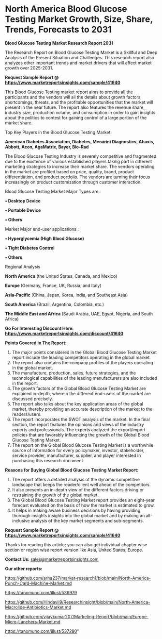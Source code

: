 # North America Blood Glucose Testing Market Growth, Size, Share, Trends, Forecasts to 2031

<strong>Blood Glucose Testing Market Research Report 2031</strong>

The Research Report on Blood Glucose Testing Market is a Skillful and Deep Analysis of the Present Situation and Challenges. This research report also analyzes other important trends and market drivers that will affect market growth over 2025-2031.

<strong>Request Sample Report @ <a href=https://www.marketreportsinsights.com/sample/41640>https://www.marketreportsinsights.com/sample/41640</a></strong>

This Blood Glucose Testing market report aims to provide all the participants and the vendors will all the details about growth factors, shortcomings, threats, and the profitable opportunities that the market will present in the near future. The report also features the revenue share, industry size, production volume, and consumption in order to gain insights about the politics to contest for gaining control of a large portion of the market share.

Top Key Players in the Blood Glucose Testing Market:

<strong>American Diabetes Association, Diabetes, Menarini Diagnostics, Abaxis, Abbott, Acon, AgaMatrix, Bayer, Bio-Rad</strong>

The Blood Glucose Testing Industry is severely competitive and fragmented due to the existence of various established players taking part in different marketing strategies to increase their market share. The vendors operating in the market are profiled based on price, quality, brand, product differentiation, and product portfolio. The vendors are turning their focus increasingly on product customization through customer interaction.

Blood Glucose Testing Market Major Types are:

<strong>•  Desktop Device

•  Portable Device

•  Others</strong>

Market Major end-user applications :

<strong>•  Hyperglycemia (High Blood Glucose)

•  Tight Diabetes Control

•  Others</strong>

Regional Analysis

</u><strong><b>North America</b></strong> (the United States, Canada, and Mexico)

<strong><b>Europe </b></strong>(Germany, France, UK, Russia, and Italy)

<strong><b>Asia-Pacific</b></strong> (China, Japan, Korea, India, and Southeast Asia)

<strong><b>South America</b></strong> (Brazil, Argentina, Colombia, etc.)

<strong><b>The Middle East and Africa</b></strong> (Saudi Arabia, UAE, Egypt, Nigeria, and South Africa)

<strong>Go For Interesting Discount Here: <a href=https://www.marketreportsinsights.com/discount/41640>https://www.marketreportsinsights.com/discount/41640</a></strong>

<strong>Points Covered in The Report:</strong>
<ol>
  <li>The major points considered in the Global Blood Glucose Testing Market report include the leading competitors operating in the global market.</li>
  <li>The report also contains the company profiles of the players operating in the global market.</li>
  <li>The manufacture, production, sales, future strategies, and the technological capabilities of the leading manufacturers are also included in the report.</li>
  <li>The growth factors of the Global Blood Glucose Testing Market are explained in-depth, wherein the different end-users of the market are discussed precisely.</li>
  <li>The report also talks about the key application areas of the global market, thereby providing an accurate description of the market to the readers/users.</li>
  <li>The report incorporates the SWOT analysis of the market. In the final section, the report features the opinions and views of the industry experts and professionals. The experts analyzed the export/import policies that are favorably influencing the growth of the Global Blood Glucose Testing Market.</li>
  <li>The report on the Global Blood Glucose Testing Market is a worthwhile source of information for every policymaker, investor, stakeholder, service provider, manufacturer, supplier, and player interested in purchasing this research document.</li>
</ol>
<strong>Reasons for Buying Global Blood Glucose Testing Market Report:</strong>

<ol>
  <li>The report offers a detailed analysis of the dynamic competitive landscape that keeps the reader/client well ahead of the competitors.</li>
  <li>It also presents an in-depth view of the different factors driving or restraining the growth of the global market.</li>
  <li>The Global Blood Glucose Testing Market report provides an eight-year forecast evaluated on the basis of how the market is estimated to grow.</li>
  <li>It helps in making aware business decisions by having providing thorough insights insights into the global market and by making an all-inclusive analysis of the key market segments and sub-segments.</li>
</ol>
<strong>Request Sample Report @ <a href=https://www.marketreportsinsights.com/sample/41640>https://www.marketreportsinsights.com/sample/41640</a></strong>


Thanks for reading this article; you can also get individual chapter wise section or region wise report version like Asia, United States, Europe.

<strong>Contact Us:</strong>
sales@marketreportsinsights.com

<strong>Our other reports:</strong>

<a href=https://github.com/arha237/market-research1/blob/main/North-America-Punch-Card-Machine-Market.md>https://github.com/arha237/market-research1/blob/main/North-America-Punch-Card-Machine-Market.md</a>

<a href=https://tanomuno.com/illust/536979>https://tanomuno.com/illust/536979</a>

<a href=https://github.com/Hindavii9/Researchinsight/blob/main/North-America-Macrolide-Antibiotics-Market.md>https://github.com/Hindavii9/Researchinsight/blob/main/North-America-Macrolide-Antibiotics-Market.md</a>

<a href=https://github.com/vijaykumar207/Marketing-Report/blob/main/Europe-Micro-Lanchers-Market.md>https://github.com/vijaykumar207/Marketing-Report/blob/main/Europe-Micro-Lanchers-Market.md</a>

<a href=https://tanomuno.com/illust/537280>https://tanomuno.com/illust/537280</a>"

